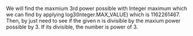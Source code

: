 We will find the maxmium 3rd power possible with Integer maximum which we can find by applying log3(Integer.MAX_VALUE) which is 1162261467.
​
Then, by just need to see if the given n is divisible by the maxium power possible by 3.
If its divisible, the number is power of 3.
​
​